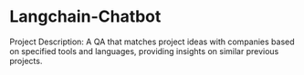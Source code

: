 # Langchain-Chatbot
Project Description: A QA that matches project ideas with companies based on specified tools and languages, providing insights on similar previous projects.
